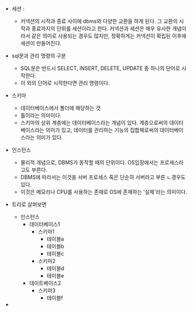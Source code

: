 
- 세션 : 
	- 커넥션의 시작과 종료 사이에 dbms와 다양한 교환을 하게 된다. 그 교환의 시작과 종료까지의 단위를 세션이라고 한다. 커넥션과 세션은 매우 유사한 개념이라서 같은 의미로 사용되는 경우도 많지만, 정확하게는 커넥션이 확립된 이후에 세션이 만들어진다. 
- sql문과 관리 명령의 구분 
	- SQL문은 반드시 SELECT, INSERT, DELETE, UPDATE 중 하나의 단어로 시작한다.
	- 이 외의 단어로 시작한다면 관리 명령이다. 



- 스키마 
	- 데이터베이스에서 폴더에 해당하는 것
	- 틀이라는 의미이다. 
	- 스키마의 상위 계층에는 데이터베이스라는 개념이 있다. 계층으로써의 데이터베이스라는 의미가 있고, 데이터를 관리하는 기능의 집합체로써의 데이터베이스라는 의미가 있다. 
- 인스턴스 
	- 물리적 개념으로, DBMS가 동작할 때의 단위이다. OS입장에서는 프로세스라고도 부른다. 
	- DBMS에 따라서는 이것을 서버 프로세스 혹은 단순히 서버라고 부른 ㄴ경우도 있다. 
	- 이것은 메모리나 CPU를 사용하는 존재로 OS에 존재하는 '실체'라는 의미이다. 

- 트리로 살펴보면 
	- 인스턴스 
		- 데이터베이스1 
			- 스키마1
				- 테이블a
				- 테이블b
				- 테이블c
			- 스키마2
				- 테이블d
				- 테이블e
		- 데이트베이스2
			- 스키마3 
				- 테이블f
- 